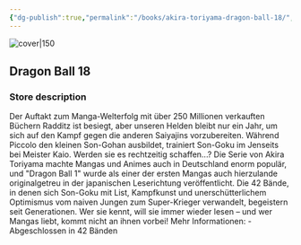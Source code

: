 ```yaml
---
{"dg-publish":true,"permalink":"/books/akira-toriyama-dragon-ball-18/","title":"\"Dragon Ball 18\"","tags":["manga","Fantasy"]}
---
```




![cover|150](http://books.google.com/books/content?id=itkjDwAAQBAJ&printsec=frontcover&img=1&zoom=1&edge=curl&source=gbs_api)

## Dragon Ball 18

### Store description

Der Auftakt zum Manga-Welterfolg mit über 250 Millionen verkauften Büchern Radditz ist besiegt, aber unseren Helden bleibt nur ein Jahr, um sich auf den Kampf gegen die anderen Saiyajins vorzubereiten. Während Piccolo den kleinen Son-Gohan ausbildet, trainiert Son-Goku im Jenseits bei Meister Kaio. Werden sie es rechtzeitig schaffen...? Die Serie von Akira Toriyama machte Mangas und Animes auch in Deutschland enorm populär, und "Dragon Ball 1" wurde als einer der ersten Mangas auch hierzulande originalgetreu in der japanischen Leserichtung veröffentlicht. Die 42 Bände, in denen sich Son-Goku mit List, Kampfkunst und unerschütterlichem Optimismus vom naiven Jungen zum Super-Krieger verwandelt, begeistern seit Generationen. Wer sie kennt, will sie immer wieder lesen – und wer Mangas liebt, kommt nicht an ihnen vorbei! Mehr Informationen: - Abgeschlossen in 42 Bänden
```